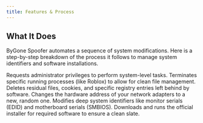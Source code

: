 ```yaml
---
title: Features & Process
---
```


## What It Does

ByGone Spoofer automates a sequence of system modifications. Here is a step-by-step breakdown of the process it follows to manage system identifiers and software installations.

<CardGroup>
    <Card title="1. Admin Request">
    Requests administrator privileges to perform system-level tasks.
    </Card>
    <Card title="2. Process Termination">
    Terminates specific running processes (like Roblox) to allow for clean file management.
    </Card>
    <Card title="3. Trace Cleaning">
    Deletes residual files, cookies, and specific registry entries left behind by software.
    </Card>
    <Card title="4. MAC Spoofing">
    Changes the hardware address of your network adapters to a new, random one.
    </Card>
    <Card title="5. HWID Spoofing">
    Modifies deep system identifiers like monitor serials (EDID) and motherboard serials (SMBIOS).
    </Card>
    <Card title="6. Software Reinstallation">
    Downloads and runs the official installer for required software to ensure a clean slate.
    </Card>
</CardGroup>
